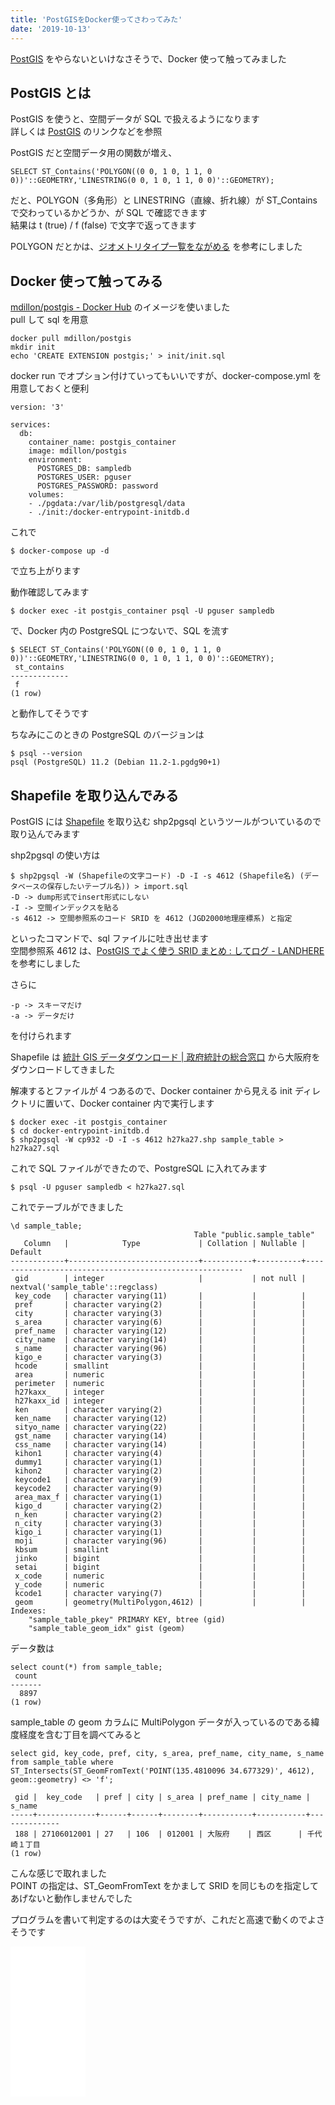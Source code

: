 ```yaml
---
title: 'PostGISをDocker使ってさわってみた'
date: '2019-10-13'
---
```


[PostGIS](https://lets.postgresql.jp/documents/tutorial/PostGIS/1) をやらないといけなさそうで、Docker 使って触ってみました

## PostGIS とは

PostGIS を使うと、空間データが SQL で扱えるようになります  
詳しくは [PostGIS](https://lets.postgresql.jp/documents/tutorial/PostGIS/1) のリンクなどを参照

PostGIS だと空間データ用の関数が増え、

```
SELECT ST_Contains('POLYGON((0 0, 1 0, 1 1, 0 0))'::GEOMETRY,'LINESTRING(0 0, 1 0, 1 1, 0 0)'::GEOMETRY);
```

だと、POLYGON（多角形）と LINESTRING（直線、折れ線）が ST_Contains で交わっているかどうか、が SQL で確認できます  
結果は t (true) / f (false) で文字で返ってきます

POLYGON だとかは、[ジオメトリタイプ一覧をながめる](https://qiita.com/boiledorange73/items/6d1200b69b5d5c88bcd0) を参考にしました

## Docker 使って触ってみる

[mdillon/postgis \- Docker Hub](https://hub.docker.com/r/mdillon/postgis/) のイメージを使いました  
pull して sql を用意

```
docker pull mdillon/postgis
mkdir init
echo 'CREATE EXTENSION postgis;' > init/init.sql
```

docker run でオプション付けていってもいいですが、docker-compose.yml を用意しておくと便利

```
version: '3'

services:
  db:
    container_name: postgis_container
    image: mdillon/postgis
    environment:
      POSTGRES_DB: sampledb
      POSTGRES_USER: pguser
      POSTGRES_PASSWORD: password
    volumes:
    - ./pgdata:/var/lib/postgresql/data
    - ./init:/docker-entrypoint-initdb.d
```

これで

```
$ docker-compose up -d
```

で立ち上がります

動作確認してみます

```
$ docker exec -it postgis_container psql -U pguser sampledb
```

で、Docker 内の PostgreSQL につないで、SQL を流す

```
$ SELECT ST_Contains('POLYGON((0 0, 1 0, 1 1, 0 0))'::GEOMETRY,'LINESTRING(0 0, 1 0, 1 1, 0 0)'::GEOMETRY);
 st_contains
-------------
 f
(1 row)
```

と動作してそうです

ちなみにこのときの PostgreSQL のバージョンは

```
$ psql --version
psql (PostgreSQL) 11.2 (Debian 11.2-1.pgdg90+1)
```

## Shapefile を取り込んでみる

PostGIS には [Shapefile](https://blog.freks.jp/geospatial-data/) を取り込む shp2pgsql というツールがついているので取り込んでみます

shp2pgsql の使い方は

```
$ shp2pgsql -W (Shapefileの文字コード) -D -I -s 4612 (Shapefile名) (データベースの保存したいテーブル名)) > import.sql
-D -> dump形式でinsert形式にしない
-I -> 空間インデックスを貼る
-s 4612 -> 空間参照系のコード SRID を 4612 (JGD2000地理座標系) と指定
```

といったコマンドで、sql ファイルに吐き出せます  
空間参照系 4612 は、[PostGIS でよく使う SRID まとめ : してログ \- LANDHERE](http://landhere.jp/blog/a79.html) を参考にしました

さらに

```
-p -> スキーマだけ
-a -> データだけ
```

を付けられます

Shapefile は [統計 GIS データダウンロード \| 政府統計の総合窓口](https://www.e-stat.go.jp/gis/statmap-search?page=1&type=2&aggregateUnitForBoundary=A&toukeiCode=00200521&toukeiYear=2015&serveyId=A002005212015&prefCode=27&coordsys=1&format=shape) から大阪府をダウンロードしてきました

解凍するとファイルが 4 つあるので、Docker container から見える init ディレクトリに置いて、Docker container 内で実行します

```
$ docker exec -it postgis_container
$ cd docker-entrypoint-initdb.d
$ shp2pgsql -W cp932 -D -I -s 4612 h27ka27.shp sample_table > h27ka27.sql
```

これで SQL ファイルができたので、PostgreSQL に入れてみます

```
$ psql -U pguser sampledb < h27ka27.sql
```

これでテーブルができました

```
\d sample_table;
                                         Table "public.sample_table"
   Column   |            Type             | Collation | Nullable |                        Default
------------+-----------------------------+-----------+----------+--------------------------------------------------------
 gid        | integer                     |           | not null | nextval('sample_table'::regclass)
 key_code   | character varying(11)       |           |          |
 pref       | character varying(2)        |           |          |
 city       | character varying(3)        |           |          |
 s_area     | character varying(6)        |           |          |
 pref_name  | character varying(12)       |           |          |
 city_name  | character varying(14)       |           |          |
 s_name     | character varying(96)       |           |          |
 kigo_e     | character varying(3)        |           |          |
 hcode      | smallint                    |           |          |
 area       | numeric                     |           |          |
 perimeter  | numeric                     |           |          |
 h27kaxx_   | integer                     |           |          |
 h27kaxx_id | integer                     |           |          |
 ken        | character varying(2)        |           |          |
 ken_name   | character varying(12)       |           |          |
 sityo_name | character varying(22)       |           |          |
 gst_name   | character varying(14)       |           |          |
 css_name   | character varying(14)       |           |          |
 kihon1     | character varying(4)        |           |          |
 dummy1     | character varying(1)        |           |          |
 kihon2     | character varying(2)        |           |          |
 keycode1   | character varying(9)        |           |          |
 keycode2   | character varying(9)        |           |          |
 area_max_f | character varying(1)        |           |          |
 kigo_d     | character varying(2)        |           |          |
 n_ken      | character varying(2)        |           |          |
 n_city     | character varying(3)        |           |          |
 kigo_i     | character varying(1)        |           |          |
 moji       | character varying(96)       |           |          |
 kbsum      | smallint                    |           |          |
 jinko      | bigint                      |           |          |
 setai      | bigint                      |           |          |
 x_code     | numeric                     |           |          |
 y_code     | numeric                     |           |          |
 kcode1     | character varying(7)        |           |          |
 geom       | geometry(MultiPolygon,4612) |           |          |
Indexes:
    "sample_table_pkey" PRIMARY KEY, btree (gid)
    "sample_table_geom_idx" gist (geom)
```

データ数は

```
select count(*) from sample_table;
 count
-------
  8897
(1 row)
```

sample_table の geom カラムに MultiPolygon データが入っているのである緯度経度を含む丁目を調べてみると

```
select gid, key_code, pref, city, s_area, pref_name, city_name, s_name from sample_table where ST_Intersects(ST_GeomFromText('POINT(135.4810096 34.677329)', 4612), geom::geometry) <> 'f';

 gid |  key_code   | pref | city | s_area | pref_name | city_name |    s_name
-----+-------------+------+------+--------+-----------+-----------+--------------
 188 | 27106012001 | 27   | 106  | 012001 | 大阪府    | 西区      | 千代崎１丁目
(1 row)
```

こんな感じで取れました  
POINT の指定は、ST_GeomFromText をかまして SRID を同じものを指定してあげないと動作しませんでした

プログラムを書いて判定するのは大変そうですが、これだと高速で動くのでよさそうです

<iframe style="width:120px;height:240px;" marginwidth="0" marginheight="0" scrolling="no" frameborder="0" src="//rcm-fe.amazon-adsystem.com/e/cm?lt1=_blank&bc1=000000&IS2=1&bg1=FFFFFF&fc1=000000&lc1=0000FF&t=freks-22&language=ja_JP&o=9&p=8&l=as4&m=amazon&f=ifr&ref=as_ss_li_til&asins=4772253246&linkId=e7f8b94f1cf17305189de2c67c9a7b56"></iframe>
